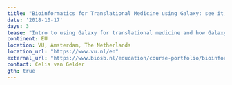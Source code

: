 ```yaml
---
title: "Bioinformatics for Translational Medicine using Galaxy: see it, do it, teach it"
date: '2018-10-17'
days: 3
tease: "Intro to using Galaxy for translational medicine and how Galaxy can be used in teaching"
continent: EU
location: VU, Amsterdam, The Netherlands
location_url: "https://www.vu.nl/en"
external_url: "https://www.biosb.nl/education/course-portfolio/bioinformatics-for-translational-medicine-using-galaxy/"
contact: Celia van Gelder
gtn: true
---
```

